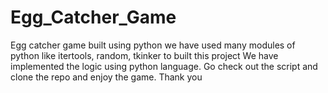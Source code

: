 # Egg_Catcher_Game
Egg catcher game built using python
we have used many modules of python like itertools, random, tkinker to built this project
We have implemented the logic using python language.
Go check out the script and clone the repo and enjoy the game.
Thank you
